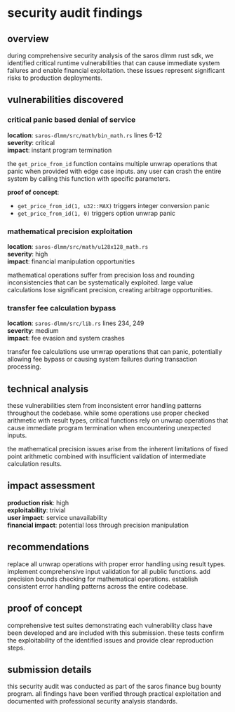 # security audit findings

## overview

during comprehensive security analysis of the saros dlmm rust sdk, we identified critical runtime vulnerabilities that can cause immediate system failures and enable financial exploitation. these issues represent significant risks to production deployments.

## vulnerabilities discovered

### critical panic based denial of service

**location**: `saros-dlmm/src/math/bin_math.rs` lines 6-12  
**severity**: critical  
**impact**: instant program termination  

the `get_price_from_id` function contains multiple unwrap operations that panic when provided with edge case inputs. any user can crash the entire system by calling this function with specific parameters.

**proof of concept**:
- `get_price_from_id(1, u32::MAX)` triggers integer conversion panic
- `get_price_from_id(1, 0)` triggers option unwrap panic

### mathematical precision exploitation

**location**: `saros-dlmm/src/math/u128x128_math.rs`  
**severity**: high  
**impact**: financial manipulation opportunities  

mathematical operations suffer from precision loss and rounding inconsistencies that can be systematically exploited. large value calculations lose significant precision, creating arbitrage opportunities.

### transfer fee calculation bypass

**location**: `saros-dlmm/src/lib.rs` lines 234, 249  
**severity**: medium  
**impact**: fee evasion and system crashes  

transfer fee calculations use unwrap operations that can panic, potentially allowing fee bypass or causing system failures during transaction processing.

## technical analysis

these vulnerabilities stem from inconsistent error handling patterns throughout the codebase. while some operations use proper checked arithmetic with result types, critical functions rely on unwrap operations that cause immediate program termination when encountering unexpected inputs.

the mathematical precision issues arise from the inherent limitations of fixed point arithmetic combined with insufficient validation of intermediate calculation results.

## impact assessment

**production risk**: high  
**exploitability**: trivial  
**user impact**: service unavailability  
**financial impact**: potential loss through precision manipulation  

## recommendations

replace all unwrap operations with proper error handling using result types. implement comprehensive input validation for all public functions. add precision bounds checking for mathematical operations. establish consistent error handling patterns across the entire codebase.

## proof of concept

comprehensive test suites demonstrating each vulnerability class have been developed and are included with this submission. these tests confirm the exploitability of the identified issues and provide clear reproduction steps.

## submission details

this security audit was conducted as part of the saros finance bug bounty program. all findings have been verified through practical exploitation and documented with professional security analysis standards.
